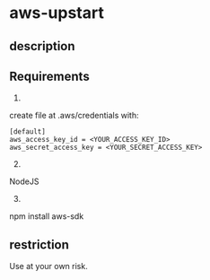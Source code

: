 # aws-upstart

## description


## Requirements

1.
create file at .aws/credentials
with: 
```
[default]
aws_access_key_id = <YOUR_ACCESS_KEY_ID>
aws_secret_access_key = <YOUR_SECRET_ACCESS_KEY>
```

2.
NodeJS

3.
npm install aws-sdk



## restriction
Use at your own risk.